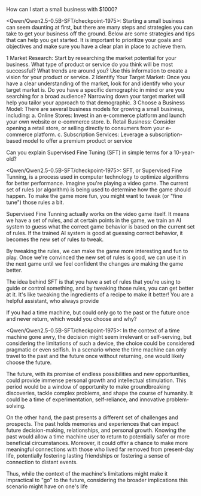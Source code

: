 How can I start a small business with $1000?

<Qwen/Qwen2.5-0.5B-SFT/checkpoint-1975>:
Starting a small business can seem daunting at first, but there are many steps and strategies you can take to get your
business off the ground. Below are some strategies and tips that can help you get started. It is important to prioritize
your goals and objectives and make sure you have a clear plan in place to achieve them.

 1 Market Research: Start by researching the market potential for your business. What type of product or service do you
   think will be most successful? What trends are around you? Use this information to create a vision for your product
   or service.
 2 Identify Your Target Market: Once you have a clear understanding of the market, look for and identify who your target
   market is. Do you have a specific demographic in mind or are you searching for a broad audience? Narrowing down your
   target market will help you tailor your approach to that demographic.
 3 Choose a Business Model: There are several business models for growing a small business, including:
   a. Online Stores: Invest in an e-commerce platform and launch your own website or e-commerce store.
   b. Retail Business: Consider opening a retail store, or selling directly to consumers from your e-commerce platform.
   c. Subscription Services: Leverage a subscription-based model to offer a premium product or service 



Can you explain Supervised Fine Tuning (SFT) in simple terms for a 10-year-old?

<Qwen/Qwen2.5-0.5B-SFT/checkpoint-1975>:
SFT, or Supervised Fine Tunning, is a process used in computer technology to optimize algorithms for better performance.
Imagine you're playing a video game. The current set of rules (or algorithm) is being used to determine how the game
should happen. To make the game more fun, you might want to tweak (or "fine tune") those rules a bit.

Supervised Fine Tunning actually works on the video game itself. It means we have a set of rules, and at certain points
in the game, we train an AI system to guess what the correct game behavior is based on the current set of rules. If the
trained AI system is good at guessing correct behavior, it becomes the new set of rules to tweak.

By tweaking the rules, we can make the game more interesting and fun to play. Once we're convinced the new set of rules
is good, we can use it in the next game until we feel confident the changes are making the game better.

The idea behind SFT is that you have a set of rules that you're using to guide or control something, and by tweaking
those rules, you can get better at it. It's like tweaking the ingredients of a recipe to make it better!
You are a helpful assistant, who always provide


If you had a time machine, but could only go to the past or the future once and never return, which would you choose and why?

<Qwen/Qwen2.5-0.5B-SFT/checkpoint-1975>:
In the context of a time machine gone awry, the decision might seem irrelevant or self-serving, but considering the
limitations of such a device, the choice could be considered pragmatic or even selfish. In a scenario where the time
machine can only travel to the past and the future once without returning, one would likely choose the future.

The future, with its promise of endless possibilities and new opportunities, could provide immense personal growth and
intellectual stimulation. This period would be a window of opportunity to make groundbreaking discoveries, tackle
complex problems, and shape the course of humanity. It could be a time of experimentation, self-reliance, and innovative
problem-solving.

On the other hand, the past presents a different set of challenges and prospects. The past holds memories and
experiences that can impact future decision-making, relationships, and personal growth. Knowing the past would allow a
time machine user to return to potentially safer or more beneficial circumstances. Moreover, it could offer a chance to
make more meaningful connections with those who lived far removed from present-day life, potentially fostering lasting
friendships or fostering a sense of connection to distant events.

Thus, while the context of the machine's limitations might make it impractical to "go" to the future, considering the
broader implications this scenario might have on one's life
